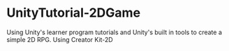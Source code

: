 # UnityTutorial-2DGame
Using Unity's learner program tutorials and Unity's built in tools to create a simple 2D RPG.
Using Creator Kit-2D
